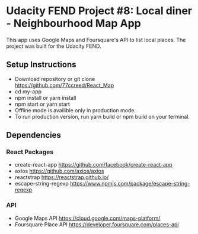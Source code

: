 # Udacity FEND Project #8: Local diner - Neighbourhood Map App
This app uses Google Maps and Foursquare's API to list local places. The project was built for the Udacity FEND.

## Setup Instructions
* Download repository or git clone https://github.com/77ccreed/React_Map 
* cd my-app
* npm install or yarn install
* npm start or yarn start
* Offline mode is availible only in production mode.
* To run production version, run yarn build or npm build on your terminal.

## Dependencies
### React Packages
* create-react-app https://github.com/facebook/create-react-app
* axios https://github.com/axios/axios
* reactstrap https://reactstrap.github.io/
* escape-string-regexp https://www.npmjs.com/package/escape-string-regexp

### API
* Google Maps API https://cloud.google.com/maps-platform/
* Foursquare Place API https://developer.foursquare.com/places-api
